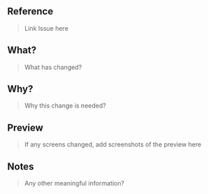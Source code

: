 ## Reference
> Link Issue here

## What?
> What has changed?

## Why?
> Why this change is needed?

## Preview
> If any screens changed, add screenshots of the preview here

## Notes
> Any other meaningful information?
